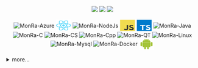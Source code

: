 <!--Hello
<h2><img src="https://emojis.slackmojis.com/emojis/images/1531849430/4246/blob-sunglasses.gif?1531849430" width="30"/> Hi 👋 , I'm MonRá! <img src="https://media.giphy.com/media/12oufCB0MyZ1Go/giphy.gif" width="50"></h2>
-->

<div>
  </p>
  <div align="center">
   <a href="https://www.facebook.com/ramon.chaib" target="_blank"><img src="https://img.shields.io/badge/-Facebook-%230077B5?style=for-the-badge&logo=facebook&logoColor=white" target="_blank"></a> 
  <a href="https://www.instagram.com/monrapps/" target="_blank"><img src="https://img.shields.io/badge/-Instagram-%23E4405F?style=for-the-badge&logo=instagram&logoColor=white" target="_blank"></a>
  <a href="https://www.linkedin.com/in/ramon-chaib-27007635/" target="_blank"><img src="https://img.shields.io/badge/-LinkedIn-%230077B5?style=for-the-badge&logo=linkedin&logoColor=white" target="_blank"></a>   
</div>
  
 <div style="display: inline_block" align="center"><br>
  <img align="center" alt="MonRa-Azure" height="30" width="40" src="https://cdn.jsdelivr.net/gh/devicons/devicon/icons/azure/azure-original.svg">
  <img align="center" alt="MonRa-React" height="30" width="40" src="https://raw.githubusercontent.com/devicons/devicon/master/icons/react/react-original.svg">
  <img align="center" alt="MonRa-NodeJs" height="30" width="40" src="https://cdn.jsdelivr.net/gh/devicons/devicon/icons/nodejs/nodejs-original.svg">
  <img align="center" alt="MonRa-Js" height="30" width="40" src="https://raw.githubusercontent.com/devicons/devicon/master/icons/javascript/javascript-original.svg">     <img align="center" alt="MonRa-Ts" height="30" width="40" src="https://raw.githubusercontent.com/devicons/devicon/master/icons/typescript/typescript-original.svg">
  <img align="center" alt="MonRa-Java" height="30" width="40" src="https://cdn.jsdelivr.net/gh/devicons/devicon/icons/java/java-original.svg">
  <img align="center" alt="MonRa-C" height="30" width="40" src="https://cdn.jsdelivr.net/gh/devicons/devicon/icons/c/c-original.svg">
  <img align="center" alt="MonRa-CS" height="30" width="40" src="https://cdn.jsdelivr.net/gh/devicons/devicon/icons/csharp/csharp-original.svg">
  <img align="center" alt="MonRa-Cpp" height="30" width="40" src="https://cdn.jsdelivr.net/gh/devicons/devicon/icons/cplusplus/cplusplus-original.svg">
  <img align="center" alt="MonRa-QT" height="30" width="40" src="https://cdn.jsdelivr.net/gh/devicons/devicon/icons/qt/qt-original.svg">
  <img align="center" alt="MonRa-Linux" height="30" width="40" src="https://cdn.jsdelivr.net/gh/devicons/devicon/icons/linux/linux-original.svg">
  <img align="center" alt="MonRa-Mysql" height="30" width="40" src="https://cdn.jsdelivr.net/gh/devicons/devicon/icons/mysql/mysql-original.svg">
  <img align="center" alt="MonRa-Docker" height="30" width="40" src="https://cdn.jsdelivr.net/gh/devicons/devicon/icons/docker/docker-original.svg">  
  <img align="center" alt="MonRa-Android" height="30" width="40" src="https://github.com/devicons/devicon/blob/master/icons/android/android-original.svg">
  
</div>
</a>

</br>
<!--
[![github activity graph](https://activity-graph.herokuapp.com/graph?username=monrapps&theme=chartreuse-dark)](https://github.com/monrapps/)
-->
<div>
<details>
      <summary>more...</summary>
      
<!--
### <img src="https://media.giphy.com/media/VgCDAzcKvsR6OM0uWg/giphy.gif" width="50"> A little more about me...  

```javascript
const monra = {
    pronouns: "He" | "Him",
    code: ["any"],
    askMeAbout: ["any"],
    technologies: {
        backEnd: {
            js: ["any"],
        },
        mobileApp: {
            native: ["Android Development"]
        },
        devOps: ["AWS", "Docker🐳", "Route53", "Nginx"],
        databases: ["mongo", "MySql", "sqlite"],
        misc: ["Firebase", "Socket.IO", "selenium", "open-cv", "php", "SuiteApp"]
    },
    architecture: ["Serverless Architecture", "Progressive web applications", "Single page applications"],
    currentFocus: "Building Robots to ease opertations",
    funFact: "There are two ways to write error-free programs; only the third one works"
};
```
-->

---
<!--START_SECTION:waka-->
![Code Time](http://img.shields.io/badge/Code%20Time-591%20hrs%2050%20mins-blue)

![Profile Views](http://img.shields.io/badge/Profile%20Views-0-blue)

![Lines of code](https://img.shields.io/badge/From%20Hello%20World%20I%27ve%20Written-3.0%20million%20lines%20of%20code-blue)

**🐱 My GitHub Data** 

> 📦 37.7 kB Used in GitHub's Storage 
 > 
> 🏆 1,513 Contributions in the Year 2024
 > 
> 🚫 Not Opted to Hire
 > 
> 📜 24 Public Repositories 
 > 
> 🔑 18 Private Repositories 
 > 
**I'm an Early 🐤** 

```text
🌞 Morning                8072 commits        █████████░░░░░░░░░░░░░░░░   35.29 % 
🌆 Daytime                10625 commits       ████████████░░░░░░░░░░░░░   46.45 % 
🌃 Evening                3445 commits        ████░░░░░░░░░░░░░░░░░░░░░   15.06 % 
🌙 Night                  731 commits         █░░░░░░░░░░░░░░░░░░░░░░░░   03.20 % 
```
📅 **I'm Most Productive on Thursday** 

```text
Monday                   4248 commits        █████░░░░░░░░░░░░░░░░░░░░   18.57 % 
Tuesday                  4277 commits        █████░░░░░░░░░░░░░░░░░░░░   18.70 % 
Wednesday                4389 commits        █████░░░░░░░░░░░░░░░░░░░░   19.19 % 
Thursday                 4896 commits        █████░░░░░░░░░░░░░░░░░░░░   21.41 % 
Friday                   3103 commits        ███░░░░░░░░░░░░░░░░░░░░░░   13.57 % 
Saturday                 1182 commits        █░░░░░░░░░░░░░░░░░░░░░░░░   05.17 % 
Sunday                   778 commits         █░░░░░░░░░░░░░░░░░░░░░░░░   03.40 % 
```


📊 **This Week I Spent My Time On** 

```text
🕑︎ Time Zone: America/Sao_Paulo

💬 Programming Languages: 
MQL                      48 mins             █████████████████████████   99.91 % 
JSON                     0 secs              ░░░░░░░░░░░░░░░░░░░░░░░░░   00.09 % 

🔥 Editors: 
VS Code                  48 mins             █████████████████████████   100.00 % 

🐱‍💻 Projects: 
p10p-mt5                 48 mins             █████████████████████████   100.00 % 

💻 Operating System: 
Windows                  48 mins             █████████████████████████   100.00 % 
```

**I Mostly Code in C++** 

```text
C++                      8 repos             ████░░░░░░░░░░░░░░░░░░░░░   16.00 % 
C                        8 repos             ████░░░░░░░░░░░░░░░░░░░░░   16.00 % 
HTML                     4 repos             ██░░░░░░░░░░░░░░░░░░░░░░░   08.00 % 
TypeScript               4 repos             ██░░░░░░░░░░░░░░░░░░░░░░░   08.00 % 
MQL5                     2 repos             █░░░░░░░░░░░░░░░░░░░░░░░░   04.00 % 
```



**Timeline**

![Lines of Code chart](https://raw.githubusercontent.com/monrapps/monrapps/master/assets/bar_graph.png)


 Last Updated on 23/06/2024 18:46:43 UTC
<!--END_SECTION:waka-->
